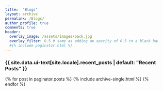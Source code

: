 ```yaml
---
title:  "Blogs"
layout: archive
permalink: /Blogs/
author_profile: true
comments: true
header:
  overlay_image: /assets/images/back.jpg
  overlay_filter: 0.5 # same as adding an opacity of 0.5 to a black background
  #{% include paginator.html %}
---
```


<h3 class="archive__subtitle">{{ site.data.ui-text[site.locale].recent_posts | default: "Recent Posts" }}</h3>

{% for post in paginator.posts %}
  {% include archive-single.html %}
{% endfor %}

